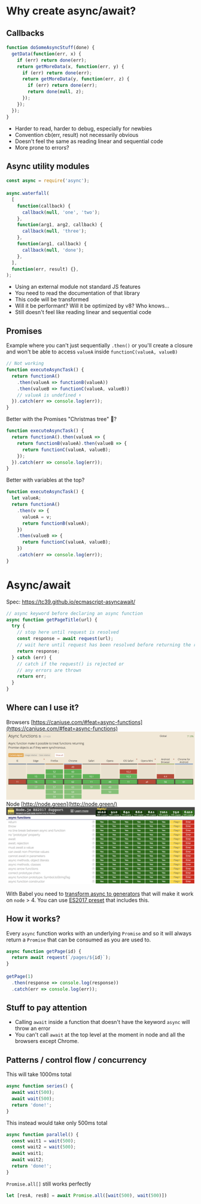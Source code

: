 # Why create async/await?

## Callbacks
```js
function doSomeAsyncStuff(done) {
  getData(function(err, x) {
    if (err) return done(err);
    return getMoreData(x, function(err, y) {
      if (err) return done(err);
      return getMoreData(y, function(err, z) {
        if (err) return done(err);
        return done(null, z);
      });
    });
  });
}
```
- Harder to read, harder to debug, especially for newbies
- Convention cb(err, result) not necessarily obvious
- Doesn't feel the same as reading linear and sequential code
- More prone to errors?

## Async utility modules
```js
const async = require('async');

async.waterfall(
  [
    function(callback) {
      callback(null, 'one', 'two');
    },
    function(arg1, arg2, callback) {
      callback(null, 'three');
    },
    function(arg1, callback) {
      callback(null, 'done');
    },
  ],
  function(err, result) {},
);
```

- Using an external module not standard JS features
- You need to read the documentation of that library
- This code will be transformed
- Will it be performant? Will it be optimized by v8? Who knows...
- Still doesn't feel like reading linear and sequential code


## Promises

Example where you can't just sequentially `.then()` or you'll create a closure and won't be able to access `valueA` inside `functionC(valueA, valueB)`
```js
// Not working
function executeAsyncTask() {
  return functionA()
    .then(valueA => functionB(valueA))
    .then(valueB => functionC(valueA, valueB))
    // valueA is undefined ⬆️
  }).catch(err => console.log(err));
}
```
Better with the Promises "Christmas tree" 🎄?
```js
function executeAsyncTask() {
  return functionA().then(valueA => {
    return functionB(valueA).then(valueB => {
      return functionC(valueA, valueB);
    });
  }).catch(err => console.log(err));
}
```

Better with variables at the top?
```js
function executeAsyncTask() {
  let valueA;
  return functionA()
    .then(v => {
      valueA = v;
      return functionB(valueA);
    })
    .then(valueB => {
      return functionC(valueA, valueB);
    })
    .catch(err => console.log(err));
}
```


# Async/await
Spec: https://tc39.github.io/ecmascript-asyncawait/
```js
// async keyword before declaring an async function
async function getPageTitle(url) {
  try {
    // stop here until request is resolved
    const response = await request(url);
    // wait here until request has been resolved before returning the response
    return response;
  } catch (err) {
    // catch if the request() is rejected or
    // any errors are thrown
    return err;
  }
}
```

## Where can I use it?
Browsers [https://caniuse.com/#feat=async-functions](https://caniuse.com/#feat=async-functions)
![](browsers.png)
Node [http://node.green](http://node.green/)
![](node.green.png)

With Babel you need to [transform async to generators](https://babeljs.io/docs/plugins/transform-async-to-generator/) that will make it work on `node` > 4.
You can use [ES2017 preset](https://babeljs.io/docs/plugins/preset-es2017/) that includes this.

## How it works?

Every `async` function works with an underlying `Promise` and so it will always return a `Promise` that can be consumed as you are used to.
```js
async function getPage(id) {
  return await request(`/pages/${id}`);
}

getPage(1)
  .then(response => console.log(response))
  .catch(err => console.log(err));

```

## Stuff to pay attention
- Calling `await` inside a function that doesn't have the keyword `async` will throw an error
- You can't call `await` at the top level at the moment in node and all the browsers except Chrome.

## Patterns / control flow / concurrency
This will take 1000ms total
```js
async function series() {
  await wait(500);
  await wait(500);
  return 'done!';
}
```
This instead would take only 500ms total
```js
async function parallel() {
  const wait1 = wait(500);
  const wait2 = wait(500);
  await wait1;
  await wait2;
  return 'done!';
}
```
`Promise.all[]` still works perfectly
```js
let [resA, resB] = await Promise.all([wait(500), wait(500)])
```
